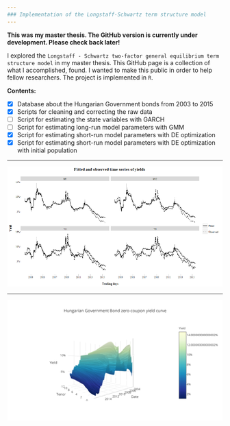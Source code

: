 ```yaml
---
### Implementation of the Longstaff-Schwartz term structure model
---
```



**This was my master thesis. The GitHub version is currently under development. Please check back later!**


I explored the `Longstaff - Schwartz two-factor general equilibrium term structure model` in my master thesis. 
This GitHub page is a collection of what I accomplished, found. I wanted to make this public in order to help fellow researchers.
The project is implemented in `R`.

**Contents:**
- [x] Database about the Hungarian Government bonds from 2003 to 2015 
- [x] Scripts for cleaning and correcting the raw data
- [ ] Script for estimating the state variables with GARCH
- [ ] Script for estimating long-run model parameters with GMM
- [x] Script for estimating short-run model parameters with DE optimization
- [x] Script for estimating short-run model parameters with DE optimization with initial population

---

![alt text](https://github.com/alfoldib/longstaff-schwartz_model/blob/master/plots/plotGMMfit.png "Plot about the GMM fit")

---

![alt text](https://github.com/alfoldib/longstaff-schwartz_model/blob/master/plots/hunGov_zero-coupon_yield.png "Plot hungarian government bond zero curve")